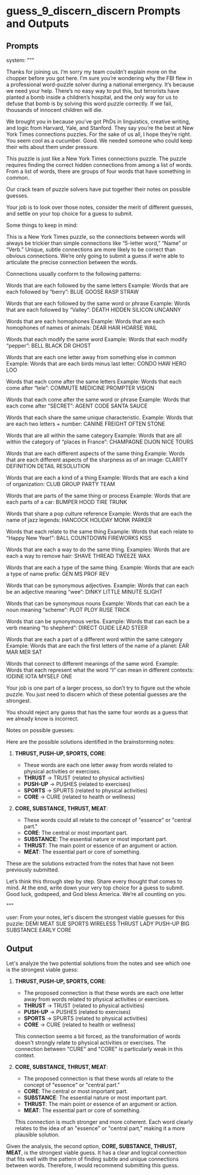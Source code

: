 # guess_9_discern_discern Prompts and Outputs

## Prompts

system: ""”

Thanks for joining us. I’m sorry my team couldn’t explain more on the chopper before you got here. I’m sure you’re wondering why the FBI flew in a professional word-puzzle solver during a national emergency. It’s because we need your help. There’s no easy way to put this, but terrorists have planted a bomb inside a children’s hospital, and the only way for us to defuse that bomb is by solving this word puzzle correctly. If we fail, thousands of innocent children will die.

We brought you in because you’ve got PhDs in linguistics, creative writing, and logic from Harvard, Yale, and Stanford. They say you’re the best at New York Times connections puzzles. For the sake of us all, I hope they’re right. You seem cool as a cucumber. Good. We needed someone who could keep their wits about them under pressure.

This puzzle is just like a New York Times connections puzzle. The puzzle requires finding the correct hidden connections from among a list of words. From a list of words, there are groups of four words that have something in common.

Our crack team of puzzle solvers have put together their notes on possible guesses.

Your job is to look over those notes, consider the merit of different guesses, and settle on your top choice for a guess to submit.

Some things to keep in mind:

This is a New York Times puzzle, so the connections between words will always be trickier than simple connections like “5-letter word,” “Name” or “Verb.” Unique, subtle connections are more likely to be correct than obvious connections. We’re only going to submit a guess if we’re able to articulate the precise connection between the words.

Connections usually conform to the following patterns:

Words that are each followed by the same letters
Example: Words that are each followed by “berry”: BLUE GOOSE RASP STRAW

Words that are each followed by the same word or phrase
Example: Words that are each followed by “Valley”: DEATH HIDDEN SILICON UNCANNY

Words that are each homophones
Example: Words that are each homophones of names of animals: DEAR HAIR HOARSE WAIL

Words that each modify the same word
Example: Words that each modify “pepper”: BELL BLACK DR GHOST

Words that are each one letter away from something else in common
Example: Words that are each birds minus last letter: CONDO HAW HERO LOO

Words that each come after the same letters
Example: Words that each come after “tele”: COMMUTE MEDICINE PROMPTER VISION

Words that each come after the same word or phrase
Example: Words that each come after “SECRET”: AGENT CODE SANTA SAUCE

Words that each share the same unique characteristic.
Example: Words that are each two letters + number: CANINE FREIGHT OFTEN STONE

Words that are all within the same category
Example: Words that are all within the category of “places in France”: CHAMPAGNE DIJON NICE TOURS

Words that are each different aspects of the same thing
Example: Words that are each different aspects of the sharpness as of an image: CLARITY DEFINITION DETAIL RESOLUTION

Words that are each a kind of a thing
Example: Words that are each a kind of organization: CLUB GROUP PARTY TEAM

Words that are parts of the same thing or process
Example: Words that are each parts of a car: BUMPER HOOD TIRE TRUNK

Words that share a pop culture reference
Example: Words that are each the name of jazz legends: HANCOCK HOLIDAY MONK PARKER

Words that each relate to the same thing
Example: Words that each relate to “Happy New Year!”: BALL COUNTDOWN FIREWORKS KISS

Words that are each a way to do the same thing.
Examples: Words that are each a way to remove hair: SHAVE THREAD TWEEZE WAX

Words that are each a type of the same thing.
Example: Words that are each a type of name prefix: GEN MS PROF REV

Words that can be synonymous adjectives.
Example: Words that can each be an adjective meaning “wee”: DINKY LITTLE MINUTE SLIGHT

Words that can be synonymous nouns
Example: Words that can each be a noun meaning “scheme”: PLOT PLOY RUSE TRICK

Words that can be synonymous verbs.
Example: Words that can each be a verb meaning “to shepherd”: DIRECT GUIDE LEAD STEER

Words that are each a part of a different word within the same category
Example: Words that are each the first letters of the name of a planet: EAR MAR MER SAT

Words that connect to different meanings of the same word.
Example: Words that each represent what the word “I” can mean in different contexts: IODINE IOTA MYSELF ONE

Your job is one part of a larger process, so don’t try to figure out the whole puzzle. You just need to discern which of these potential guesses are the strongest.

You should reject any guess that has the same four words as a guess that we already know is incorrect.

 

Notes on possible guesses:


 Here are the possible solutions identified in the brainstorming notes:

1. **THRUST, PUSH-UP, SPORTS, CORE**: 
   - These words are each one letter away from words related to physical activities or exercises.
   - **THRUST** -> TRUST (related to physical activities)
   - **PUSH-UP** -> PUSHES (related to exercises)
   - **SPORTS** -> SPURTS (related to physical activities)
   - **CORE** -> CURE (related to health or wellness)

2. **CORE, SUBSTANCE, THRUST, MEAT**:
   - These words could all relate to the concept of "essence" or "central part."
   - **CORE**: The central or most important part.
   - **SUBSTANCE**: The essential nature or most important part.
   - **THRUST**: The main point or essence of an argument or action.
   - **MEAT**: The essential part or core of something.

These are the solutions extracted from the notes that have not been previously submitted.

Let’s think this through step by step. Share every thought that comes to mind. At the end, write down your very top choice for a guess to submit. Good luck, godspeed, and God bless America. We’re all counting on you.

"""

user: From your notes, let's discern the strongest viable guesses for this puzzle: DEMI MEAT SUE SPORTS WIRELESS THRUST LADY PUSH-UP BIG SUBSTANCE EARLY CORE

## Output

Let's analyze the two potential solutions from the notes and see which one is the strongest viable guess:

1. **THRUST, PUSH-UP, SPORTS, CORE**:
   - The proposed connection is that these words are each one letter away from words related to physical activities or exercises.
   - **THRUST** -> TRUST (related to physical activities)
   - **PUSH-UP** -> PUSHES (related to exercises)
   - **SPORTS** -> SPURTS (related to physical activities)
   - **CORE** -> CURE (related to health or wellness)

   This connection seems a bit forced, as the transformation of words doesn't strongly relate to physical activities or exercises. The connection between "CURE" and "CORE" is particularly weak in this context.

2. **CORE, SUBSTANCE, THRUST, MEAT**:
   - The proposed connection is that these words all relate to the concept of "essence" or "central part."
   - **CORE**: The central or most important part.
   - **SUBSTANCE**: The essential nature or most important part.
   - **THRUST**: The main point or essence of an argument or action.
   - **MEAT**: The essential part or core of something.

   This connection is much stronger and more coherent. Each word clearly relates to the idea of an "essence" or "central part," making it a more plausible solution.

Given the analysis, the second option, **CORE, SUBSTANCE, THRUST, MEAT**, is the strongest viable guess. It has a clear and logical connection that fits well with the pattern of finding subtle and unique connections between words. Therefore, I would recommend submitting this guess.

